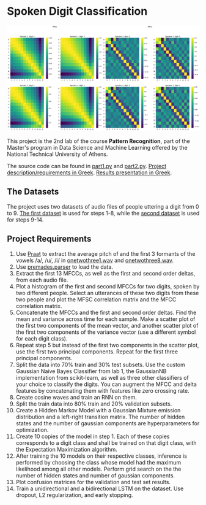 # Spoken Digit Classification

![mfsc-mfcc](logo.png)

This project is the 2nd lab of the course **Pattern Recognition**, part of the Master's program in Data Science and Machine Learning offered by the National Technical University of Athens.

The source code can be found in [part1.py](part1.py) and [part2.py](part2.py). [Project description/requirements in Greek](docs/PatRec2021_Lab2.pdf). [Results presentation in Greek](docs/report.pdf).

## The Datasets

The project uses two datasets of audio files of people uttering a digit from 0 to 9. [The first dataset](data/digits/) is used for steps 1-8, while the [second dataset](https://github.com/Jakobovski/free-spoken-digit-dataset) is used for steps 9-14.

## Project Requirements

1. Use [Praat](https://www.fon.hum.uva.nl/praat/) to extract the average pitch of and the first 3 formants of the vowels /a/, /u/, /i/ in [onetwothree1.wav](data/onetwothree1.wav) and [onetwothree8.wav](data/onetwothree8.wav).
2. Use [premades.parser](premades/parser.py) to load the data.
3. Extract the first 13 MFCCs, as well as the first and second order deltas, from each audio file.
4. Plot a histogram of the first and second MFCCs for two digits, spoken by two different people. Select an utterances of these two digits from these two people and plot the MFSC correlation matrix and the MFCC correlation matrix.
5. Concatenate the MFCCs and the first and second order deltas. Find the mean and variance across time for each sample. Make a scatter plot of the first two components of the mean vector, and another scatter plot of the first two components of the variance vector (use a different symbol for each digit class).
6. Repeat step 5 but instead of the first two components in the scatter plot, use the first two principal components. Repeat for the first three principal components.
7. Split the data into 70% train and 30% test subsets. Use the custom Gaussian Naive Bayes Classifier from lab 1, the GaussianNB implementation from scikit-learn, as well as three other classifiers of your choice to classify the digits. You can augment the MFCC and delta features by concatenating them with features like zero crossing rate.
8. Create cosine waves and train an RNN on them.
9. Split the train data into 80% train and 20% validation subsets.
10. Create a Hidden Markov Model with a Gaussian Mixture emission distribution and a left-right transition matrix. The number of hidden states and the number of gaussian components are hyperparameters for optimization.
11. Create 10 copies of the model in step 1. Each of these copies corresponds to a digit class and shall be trained on that digit class, with the Expectation Maximization algorithm.
12. After training the 10 models on their respective classes, inference is performed by choosing the class whose model had the maximum likelihood among all other models. Perform grid search on the the number of hidden states and number of gaussian components.
13. Plot confusion matrices for the validation and test set results.
14. Train a unidirectional and a bidirectional LSTM on the dataset. Use dropout, L2 regularization, and early stopping.
